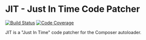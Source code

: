 # JIT - Just In Time Code Patcher

[![Build Status](https://travis-ci.org/crysalead/jit.png?branch=master)](https://travis-ci.org/crysalead/jit) [![Code Coverage](https://scrutinizer-ci.com/g/crysalead/jit/badges/coverage.png?s=3bea5fc1b02c06e020d5545f9c7da103c4f7ecf4)](https://scrutinizer-ci.com/g/crysalead/jit/)

JIT is a "Just In Time" code patcher for the Composer autoloader.